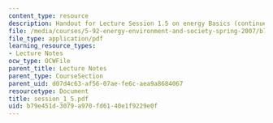 ```yaml
---
content_type: resource
description: Handout for Lecture Session 1.5 on energy Basics (continued).
file: /media/courses/5-92-energy-environment-and-society-spring-2007/b79e451d3079a970fd6140e1f9229e0f_session_1_5.pdf
file_type: application/pdf
learning_resource_types:
- Lecture Notes
ocw_type: OCWFile
parent_title: Lecture Notes
parent_type: CourseSection
parent_uid: d07d4c63-af56-07ae-fe6c-aea9a8684067
resourcetype: Document
title: session_1_5.pdf
uid: b79e451d-3079-a970-fd61-40e1f9229e0f
---
```

